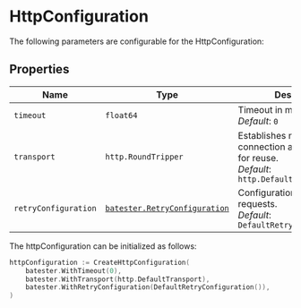 
# HttpConfiguration

The following parameters are configurable for the HttpConfiguration:

## Properties

| Name | Type | Description |
|  --- | --- | --- |
| `timeout` | `float64` | Timeout in milliseconds.<br>*Default*: `0` |
| `transport` | `http.RoundTripper` | Establishes network connection and caches them for reuse.<br>*Default*: `http.DefaultTransport` |
| `retryConfiguration` | [`batester.RetryConfiguration`](retry-configuration.md) | Configurations to retry requests.<br>*Default*: `DefaultRetryConfiguration()` |

The httpConfiguration can be initialized as follows:

```go
httpConfiguration := CreateHttpConfiguration(
    batester.WithTimeout(0),
    batester.WithTransport(http.DefaultTransport),
    batester.WithRetryConfiguration(DefaultRetryConfiguration()),
)
```

